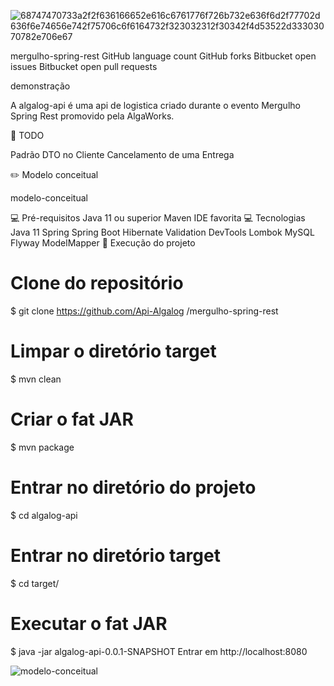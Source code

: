 ![68747470733a2f2f636166652e616c6761776f726b732e636f6d2f77702d636f6e74656e742f75706c6f6164732f323032312f30342f4d53522d33303070782e706e67](https://user-images.githubusercontent.com/56279938/208560507-001c90af-8811-4a5b-bb74-33a0710d7fb0.png)


mergulho-spring-rest
GitHub language count GitHub forks Bitbucket open issues Bitbucket open pull requests

demonstração

A algalog-api é uma api de logistica criado durante o evento Mergulho Spring Rest promovido pela AlgaWorks.

📝 TODO

 Padrão DTO no Cliente
 Cancelamento de uma Entrega
 
✏️ Modelo conceitual

modelo-conceitual

💻 Pré-requisitos
Java 11 ou superior
Maven
IDE favorita
💻 Tecnologias
Java 11
Spring
Spring Boot
Hibernate Validation
DevTools
Lombok
MySQL
Flyway
ModelMapper
🚀 Execução do projeto
# Clone do repositório
$ git clone https://github.com/Api-Algalog
/mergulho-spring-rest
# Limpar o diretório target
$ mvn clean

# Criar o fat JAR
$ mvn package
# Entrar no diretório do projeto
$ cd algalog-api

# Entrar no diretório target
$ cd target/ 
# Executar o fat JAR
$ java -jar algalog-api-0.0.1-SNAPSHOT
Entrar em http://localhost:8080

![modelo-conceitual](https://user-images.githubusercontent.com/56279938/208564745-915a4e50-5b32-4629-96f7-4946287c163c.png)


